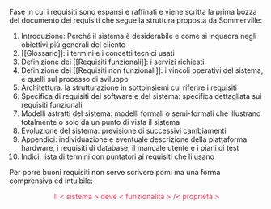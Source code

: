 Fase in cui i requisiti sono espansi e raffinati e viene scritta la prima bozza del documento dei requisiti che segue la struttura proposta da Sommerville:
1. Introduzione: Perché il sistema è desiderabile e come si inquadra negli obiettivi più generali del cliente
2. [[Glossario]]: i termini e i concetti tecnici usati
3. Definizione dei [[Requisiti funzionali]]: i servizi richiesti
4. Definizione dei [[Requisiti non funzionali]]: i vincoli operativi del sistema, e quelli sul processo di sviluppo
5. Architettura: la strutturazione in sottoinsiemi cui riferire i requisiti
6. Specifica di requisiti del software e del sistema: specifica dettagliata sui requisiti funzionali
7. Modelli astratti del sistema: modelli formali o semi-formali che illustrano totalmente o solo da un punto di vista il sistema
8. Evoluzione del sistema: previsione di successivi cambiamenti
9. Appendici: individuazione e eventuale descrizione della piattaforma hardware, i requisiti di database, il manuale utente e i piani di test
10. Indici: lista di termini con puntatori ai requisiti che li usano

Per porre buoni requisiti non serve scrivere pomi ma una forma comprensiva ed intuibile:
<center><span style='color:#eb3b5a'>Il &lt sistema &gt deve &lt funzionalità  &gt /&lt proprietà &gt</span></center>